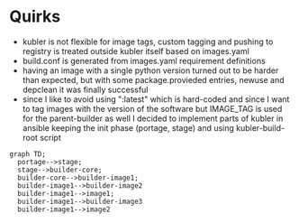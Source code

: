 
# Quirks
- kubler is not flexible for image tags, custom tagging and pushing to registry is treated outside kubler itself based on images.yaml
- build.conf is generated from images.yaml requirement definitions
- having an image with a single python version turned out to be harder than expected, but with some package.provieded entries, newuse and depclean it was finally successful
- since I like to avoid using ":latest" which is hard-coded and since I want to tag images with the version of the software but IMAGE_TAG is used for the parent-builder as well I decided to implement parts of kubler in ansible keeping the init phase (portage, stage) and using kubler-build-root script

```mermaid
graph TD; 
  portage-->stage;
  stage-->builder-core;
  builder-core-->builder-image1;
  builder-image1-->builder-image2
  builder-image1-->image1;
  builder-image1-->builder-image3
  builder-image1-->image2
```


